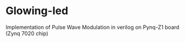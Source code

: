 # Glowing-led

Implementation of Pulse Wave Modulation in verilog on Pynq-Z1 board (Zynq 7020 chip)
 
